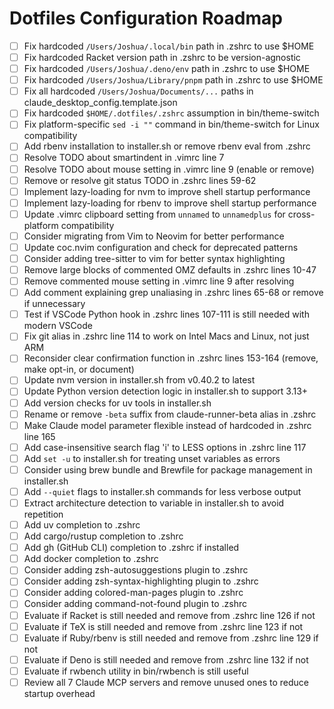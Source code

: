 # Dotfiles Configuration Roadmap

- [ ] Fix hardcoded `/Users/Joshua/.local/bin` path in .zshrc to use $HOME
- [ ] Fix hardcoded Racket version path in .zshrc to be version-agnostic
- [ ] Fix hardcoded `/Users/Joshua/.deno/env` path in .zshrc to use $HOME
- [ ] Fix hardcoded `/Users/Joshua/Library/pnpm` path in .zshrc to use $HOME
- [ ] Fix all hardcoded `/Users/Joshua/Documents/...` paths in claude_desktop_config.template.json
- [ ] Fix hardcoded `$HOME/.dotfiles/.zshrc` assumption in bin/theme-switch
- [ ] Fix platform-specific `sed -i ""` command in bin/theme-switch for Linux compatibility
- [ ] Add rbenv installation to installer.sh or remove rbenv eval from .zshrc
- [ ] Resolve TODO about smartindent in .vimrc line 7
- [ ] Resolve TODO about mouse setting in .vimrc line 9 (enable or remove)
- [ ] Remove or resolve git status TODO in .zshrc lines 59-62
- [ ] Implement lazy-loading for nvm to improve shell startup performance
- [ ] Implement lazy-loading for rbenv to improve shell startup performance
- [ ] Update .vimrc clipboard setting from `unnamed` to `unnamedplus` for cross-platform compatibility
- [ ] Consider migrating from Vim to Neovim for better performance
- [ ] Update coc.nvim configuration and check for deprecated patterns
- [ ] Consider adding tree-sitter to vim for better syntax highlighting
- [ ] Remove large blocks of commented OMZ defaults in .zshrc lines 10-47
- [ ] Remove commented mouse setting in .vimrc line 9 after resolving
- [ ] Add comment explaining grep unaliasing in .zshrc lines 65-68 or remove if unnecessary
- [ ] Test if VSCode Python hook in .zshrc lines 107-111 is still needed with modern VSCode
- [ ] Fix git alias in .zshrc line 114 to work on Intel Macs and Linux, not just ARM
- [ ] Reconsider clear confirmation function in .zshrc lines 153-164 (remove, make opt-in, or document)
- [ ] Update nvm version in installer.sh from v0.40.2 to latest
- [ ] Update Python version detection logic in installer.sh to support 3.13+
- [ ] Add version checks for uv tools in installer.sh
- [ ] Rename or remove `-beta` suffix from claude-runner-beta alias in .zshrc
- [ ] Make Claude model parameter flexible instead of hardcoded in .zshrc line 165
- [ ] Add case-insensitive search flag 'i' to LESS options in .zshrc line 117
- [ ] Add `set -u` to installer.sh for treating unset variables as errors
- [ ] Consider using brew bundle and Brewfile for package management in installer.sh
- [ ] Add `--quiet` flags to installer.sh commands for less verbose output
- [ ] Extract architecture detection to variable in installer.sh to avoid repetition
- [ ] Add uv completion to .zshrc
- [ ] Add cargo/rustup completion to .zshrc
- [ ] Add gh (GitHub CLI) completion to .zshrc if installed
- [ ] Add docker completion to .zshrc
- [ ] Consider adding zsh-autosuggestions plugin to .zshrc
- [ ] Consider adding zsh-syntax-highlighting plugin to .zshrc
- [ ] Consider adding colored-man-pages plugin to .zshrc
- [ ] Consider adding command-not-found plugin to .zshrc
- [ ] Evaluate if Racket is still needed and remove from .zshrc line 126 if not
- [ ] Evaluate if TeX is still needed and remove from .zshrc line 123 if not
- [ ] Evaluate if Ruby/rbenv is still needed and remove from .zshrc line 129 if not
- [ ] Evaluate if Deno is still needed and remove from .zshrc line 132 if not
- [ ] Evaluate if rwbench utility in bin/rwbench is still useful
- [ ] Review all 7 Claude MCP servers and remove unused ones to reduce startup overhead
